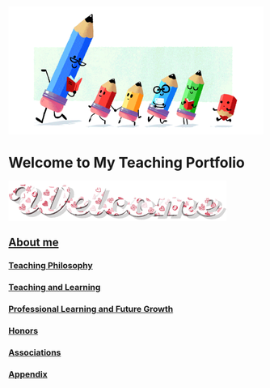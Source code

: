 <img src="teacher-gif.gif" align="center"/>

# Welcome to My Teaching Portfolio

<img src="welcome-19.gif" align="center"/>

## [About me](#sample-project/about.md)

### [Teaching Philosophy](#teaching-philosophy-1)

### [Teaching and Learning](#teaching-and-learning-1)

### [Professional Learning and Future Growth](#professional-learning-and-future-growth-1)
  
### [Honors](#honors-1)
  
### [Associations](#associations-1)

### [Appendix](#appendix-1)


